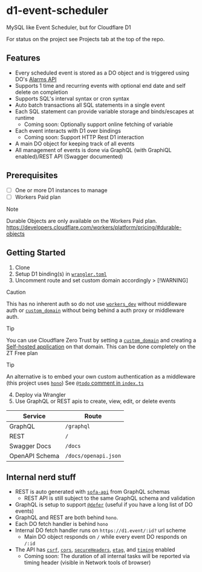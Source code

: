 # d1-event-scheduler

MySQL like Event Scheduler, but for Cloudflare D1

For status on the project see Projects tab at the top of the repo.

## Features

-   Every scheduled event is stored as a DO object and is triggered using DO's [Alarms API](https://developers.cloudflare.com/durable-objects/api/alarms/)
-   Supports 1 time and recurring events with optional end date and self delete on completion
-   Supports SQL's interval syntax or cron syntax
-   Auto batch transactions all SQL statements in a single event
-   Each SQL statement can provide variable storage and binds/escapes at runtime
    -   Coming soon: Optionally support online fetching of variable
-   Each event interacts with D1 over bindings
    -   Coming soon: Support HTTP Rest D1 interaction
-   A main DO object for keeping track of all events
-   All management of events is done via GraphQL (with GraphiQL enabled)/REST API (Swagger documented)

## Prerequisites

-   [ ] One or more D1 instances to manage
-   [ ] Workers Paid plan

> [!NOTE]
> Durable Objects are only available on the Workers Paid plan.
> https://developers.cloudflare.com/workers/platform/pricing/#durable-objects

## Getting Started

1.  Clone
2.  Setup D1 binding(s) in [`wrangler.toml`](wrangler.toml#L12)
3.  Uncomment route and set custom domain accordingly > [!WARNING]

> [!CAUTION]
> This has no inherent auth so do not use [`workers_dev`](wrangler.toml#L5) without middleware auth or [`custom_domain`](wrangler.toml#L6) without being behind a auth proxy or middleware auth.

> [!TIP]
> You can use Cloudflare Zero Trust by setting a [`custom_domain`](wrangler.toml#L6) and creating a [Self-hosted application](https://developers.cloudflare.com/cloudflare-one/applications/configure-apps/self-hosted-apps/) on that domain.
> This can be done completely on the ZT Free plan

> [!TIP]
> An alternative is to embed your own custom authentication as a middleware (this project uses [`hono`](https://hono.dev/))
> See [`@todo` comment in `index.ts`](src/index.ts#L34)

4.  Deploy via Wrangler
5.  Use GraphQL or REST apis to create, view, edit, or delete events

| Service        | Route                |
| -------------- | -------------------- |
| GraphQL        | `/graphql`           |
| REST           | `/`                  |
| Swagger Docs   | `/docs`              |
| OpenAPI Schema | `/docs/openapi.json` |

## Internal nerd stuff

-   REST is auto generated with [`sofa-api`](https://the-guild.dev/graphql/sofa-api) from GraphQL schemas
    -   REST API is still subject to the same GraphQL schema and validation
-   GraphQL is setup to support [`@defer`](https://graphql.org/blog/2020-12-08-improving-latency-with-defer-and-stream-directives/) (useful if you have a long list of DO events)
-   GraphQL and REST are both behind `hono`.
-   Each DO fetch handler is behind `hono`
-   Internal DO fetch handler runs on `https://d1.event/:id?` url scheme
    -   Main DO object responds on `/` while every event DO responds on `/:id`
-   The API has [`csrf`](https://hono.dev/middleware/builtin/csrf), [`cors`](https://hono.dev/middleware/builtin/cors), [`secureHeaders`](https://hono.dev/middleware/builtin/secure-headers), [`etag`](https://hono.dev/middleware/builtin/etag), and [`timing`](https://hono.dev/middleware/builtin/timing) enabled
    -   Coming soon: The duration of all internal tasks will be reported via timing header (visible in Network tools of browser)
